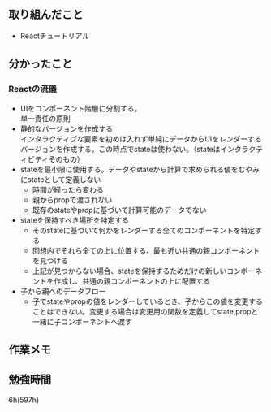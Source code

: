 ## 取り組んだこと
- Reactチュートリアル

## 分かったこと
### Reactの流儀
- UIをコンポーネント階層に分割する。<br>単一責任の原則
- 静的なバージョンを作成する<br>インタラクティブな要素を初めは入れず単純にデータからUIをレンダーするバージョンを作成する。この時点でstateは使わない。（stateはインタラクティビティそのもの）
- stateを最小限に使用する。データやstateから計算で求められる値をむやみにstateとして定義しない
  - 時間が経ったら変わる
  - 親からpropで渡されない
  - 既存のstateやpropに基づいて計算可能のデータでない
- stateを保持すべき場所を特定する
  - そのstateに基づいて何かをレンダーする全てのコンポーネントを特定する
  - 回想内でそれら全ての上に位置する、最も近い共通の親コンポーネントを見つける
  - 上記が見つからない場合、stateを保持するためだけの新しいコンポーネントを作成し、共通の親コンポーネントの上に配置する
- 子から親へのデータフロー
  - 子でstateやpropの値をレンダーしているとき、子からこの値を変更することはできない。変更する場合は変更用の関数を定義してstate,propと一緒に子コンポーネントへ渡す

## 作業メモ

## 勉強時間
6h(597h)